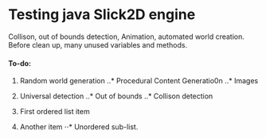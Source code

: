 # Testing java Slick2D engine

  Collison, out of bounds detection, Animation, automated world creation.
  Before clean up, many unused variables and methods.

####  To-do:
1.    Random world generation
..* Procedural Content Generatio0n
..*  Images
2.    Universal detection
..*  Out of bounds
..*  Collison detection



1. First ordered list item
2. Another item
⋅⋅* Unordered sub-list. 
